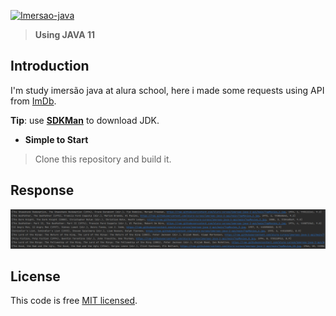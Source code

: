 <p>
<a href="https://www.youtube.com/watch?v=D2NpRPs4CcE"><img src="https://www.alura.com.br/assets/img/imersao-java/imersao-logo.1676983691.svg" alt="Imersao-java"></a>
</p>

> **Using JAVA 11**

## Introduction

I'm study imersão java at alura school, here i made some requests using API from <a href="https://imdb.com/">ImDb</a>.


**Tip**: use **[SDKMan](https://sdkman.io/jdks)** to download JDK.

- **Simple to Start**

> Clone this repository and build it.

## Response
<img src="./img.png" alt="return-example">

## License

This code is free [MIT licensed](./LICENSE).
